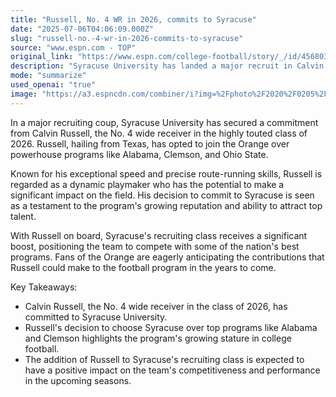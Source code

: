 ```yaml
---
title: "Russell, No. 4 WR in 2026, commits to Syracuse"
date: "2025-07-06T04:06:09.000Z"
slug: "russell-no.-4-wr-in-2026-commits-to-syracuse"
source: "www.espn.com - TOP"
original_link: "https://www.espn.com/college-football/story/_/id/45680347/syracuse-lands-prized-recruit-calvin-russell-no-4-wr-26"
description: "Syracuse University has landed a major recruit in Calvin Russell, the No. 4 wide receiver in the class of 2026, who chose the Orange over top programs like Alabama and Clemson. Russell's speed and route-running skills make him a dynamic playmaker expected to make a significant impact on the field. His commitment boosts Syracuse's recruiting class and positions the team to compete with the nation's best programs, exciting fans for his potential contributions in the future."
mode: "summarize"
used_openai: "true"
image: "https://a3.espncdn.com/combiner/i?img=%2Fphoto%2F2020%2F0205%2Fr662236_1296x729_16%2D9.jpg"
---
```


In a major recruiting coup, Syracuse University has secured a commitment from Calvin Russell, the No. 4 wide receiver in the highly touted class of 2026. Russell, hailing from Texas, has opted to join the Orange over powerhouse programs like Alabama, Clemson, and Ohio State.

Known for his exceptional speed and precise route-running skills, Russell is regarded as a dynamic playmaker who has the potential to make a significant impact on the field. His decision to commit to Syracuse is seen as a testament to the program's growing reputation and ability to attract top talent.

With Russell on board, Syracuse's recruiting class receives a significant boost, positioning the team to compete with some of the nation's best programs. Fans of the Orange are eagerly anticipating the contributions that Russell could make to the football program in the years to come.

Key Takeaways:
- Calvin Russell, the No. 4 wide receiver in the class of 2026, has committed to Syracuse University.
- Russell's decision to choose Syracuse over top programs like Alabama and Clemson highlights the program's growing stature in college football.
- The addition of Russell to Syracuse's recruiting class is expected to have a positive impact on the team's competitiveness and performance in the upcoming seasons.